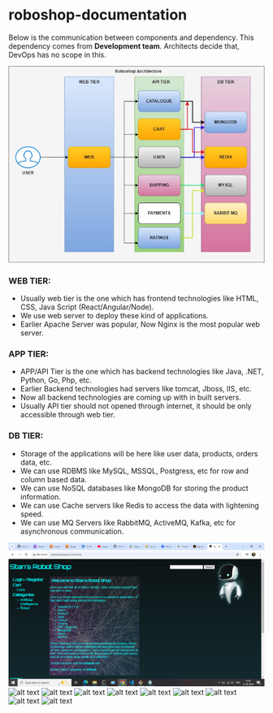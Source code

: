 # roboshop-documentation

Below is the communication between components and dependency. This dependency comes from **Development team**. Architects decide that, DevOps has no scope in this.

![alt text](roboshop.jpg)

### WEB TIER:
* Usually web tier is the one which has frontend technologies like HTML, CSS, Java Script (React/Angular/Node).
* We use web server to deploy these kind of applications.
* Earlier Apache Server was popular, Now Nginx is the most popular web server.

### APP TIER:
* APP/API Tier is the one which has backend technologies like Java, .NET, Python, Go, Php, etc.
* Earlier Backend technologies had servers like tomcat, Jboss, IIS, etc.
* Now all backend technologies are coming up with in built servers.
* Usually API tier should not opened through internet, it should be only accessible through web tier.

### DB TIER:
* Storage of the applications will be here like user data, products, orders data, etc.
* We can use RDBMS like MySQL, MSSQL, Postgress, etc for row and column based data.
* We can use NoSQL databases like MongoDB for storing the product information.
* We can use Cache servers like Redis to access the data with lightening speed.
* We can use MQ Servers like RabbitMQ, ActiveMQ, Kafka, etc for asynchronous communication.

![alt text](01RS_Home.jpg)
![alt text](/roboshop-documentation/screenshots/02RS-loginRegisterUser.png)
![alt text](/roboshop-documentation/screenshots/03RS_loginErrorUserExist.png)
![alt text](/roboshop-documentation/screenshots/04RS_UserRegisterLogin.png)
![alt text](/roboshop-documentation/screenshots/05Rs_AddToCart.png)
![alt text](/roboshop-documentation/screenshots/06RS_cartValue.png)
![alt text](/roboshop-documentation/screenshots/07RS_shippingAddress.png)
![alt text](/roboshop-documentation/screenshots/08RS_shippingInfo.png)
![alt text](/roboshop-documentation/screenshots/09RS_payment.png)
![alt text](/roboshop-documentation/screenshots/10RS_orderPlaced.png)